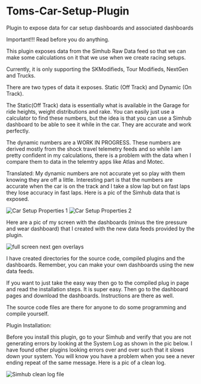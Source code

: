 # Toms-Car-Setup-Plugin
Plugin to expose data for car setup dashboards and associated dashboards

Important!!!  Read before you do anything.

This plugin exposes data from the Simhub Raw Data feed so that we can make some calculations on it that we use when we create racing setups.  

Currently, it is only supporting the SKModifieds, Tour Modifieds, NextGen and Trucks. 

There are two types of data it exposes.  Static (Off Track) and Dynamic (On Track).

The Static(Off Track) data is essentially what is available in the Garage for ride heights, weight distributions and rake.  You can easily just use a calculator to find these numbers, but the idea is that you can use a Simhub dashboard to be able to see it while in the car.  They are accurate and work perfectly.

The dynamic numbers are a WORK IN PROGRESS.  These numbers are derived mostly from the shock travel telemetry feeds and so while I am pretty confident in my calculations, there is a problem with the data when I compare them to data in the telemtry apps like Atlas and Motec.  

Translated: My dynamic numbers are not accurate yet so play with them knowing they are off a little.  Interesting part is that the numbers are accurate when the car is on the track and I take a slow lap but on fast laps they lose accuracy in fast laps.  Here is a pic of the Simhub data that is exposed. 


![Car Setup Properties 1](https://user-images.githubusercontent.com/8271391/141012617-e09c778d-3826-4d98-bc1d-1e6c324b2c49.png)
![Car Setup Properties 2](https://user-images.githubusercontent.com/8271391/141012629-167b2403-d644-4757-b079-51998c63ae57.png)

Here are a pic of my screen with the dashboards (minus the tire pressure and wear dashboard) that I created with the new data feeds provided by the plugin.


![full screen next gen overlays](https://user-images.githubusercontent.com/8271391/141015701-e462a458-d8a5-448c-8b61-383d05023809.png)


I have created directories for the source code, compiled plugins and the dashboards.  Remember, you can make your own dashboards using the new data feeds.

If you want to just take the easy way then go to the compiled plug in page and read the installation steps. It is super easy.  Then go to the dashboard pages and download the dashboards.  Instructions are there as well.

The source code files are there for anyone to do some programming and compile yourself.

Plugin Installation:

Before you install this plugin, go to your Simhub and verify that you are not generating errors by looking at the System Log as shown in the pic below.  I have found other plugins looking errors over and over such that it slows down your system. You will know you have a problem when you see a never ending repeat of the same message. Here is a pic of a clean log.

![Simhub clean log file](https://user-images.githubusercontent.com/8271391/141016072-58173586-2009-4b07-aad4-f7b96353dd56.png)



